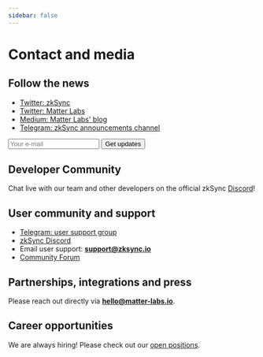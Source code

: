 ```yaml
---
sidebar: false
---
```


# Contact and media

## Follow the news

- [Twitter: zkSync](https://twitter.com/zksync)
- [Twitter: Matter Labs](https://twitter.com/the_matter_labs)
- [Medium: Matter Labs' blog](https://medium.com/matter-labs)
- [Telegram: zkSync announcements channel](https://t.me/zksync)

<form
action="//dev.us4.list-manage.com/subscribe/post?u=ef8545da9c594ae082297352d&amp;id=fa715c9af0"
method="post"
id="mc-embedded-subscribe-form"
name="mc-embedded-subscribe-form"
target="_blank"
novalidate
>
<div id="mc_embed_signup_scroll">
    <!-- <label for="mce-EMAIL">Email Address </label> -->
    <input
        aria-label="Search"
        type="email"
        value
        name="EMAIL"
        id="mce-EMAIL"
        placeholder="Your e-mail"
        class="newsletter-input"
    />
    <input
        type="submit"
        value="Get updates"
        name="subscribe"
        id="mc-embedded-subscribe"
        class="newsletter-button"
    />
    <!-- real people should not fill this in and expect good things - do not remove this or risk form bot signups-->
    <div style="position: absolute; left: -5000px;" aria-hidden="true">
    <input type="text" name="b_ef8545da9c594ae082297352d_fa715c9af0" tabindex="-1" value />
    </div>
</div>
</form>

## Developer Community

Chat live with our team and other developers on the official zkSync [Discord](https://discord.gg/px2aR7w)!

## User community and support

- [Telegram: user support group](https://t.me/zksync_support)
- [zkSync Discord](https://join.zksync.dev/)
- Email user support: **support@zksync.io**
- [Community Forum](https://community.zksync.io/)

## Partnerships, integrations and press

Please reach out directly via **hello@matter-labs.io**.

## Career opportunities

We are always hiring! Please check out our
[open positions](https://www.notion.so/matterlabs/Career-at-Matter-Labs-4a69ed0f7acb45c89f662cf12dbc2464).
